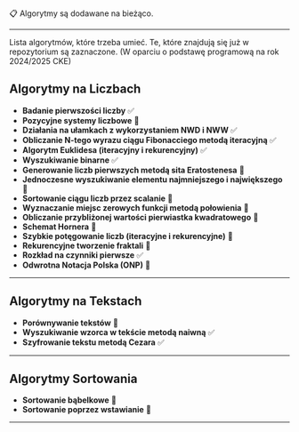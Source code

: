 📋 Algorytmy są dodawane na bieżąco.

---
Lista algorytmów, które trzeba umieć. Te, które znajdują się już w repozytorium są zaznaczone. (W oparciu o podstawę programową na rok 2024/2025 CKE)
## Algorytmy na Liczbach

- **Badanie pierwszości liczby** ✅  
- **Pozycyjne systemy liczbowe** 🔲  
- **Działania na ułamkach z wykorzystaniem NWD i NWW** ✅ 
- **Obliczanie N-tego wyrazu ciągu Fibonacciego metodą iteracyjną** ✅  
- **Algorytm Euklidesa (iteracyjny i rekurencyjny)** ✅  
- **Wyszukiwanie binarne** ✅  
- **Generowanie liczb pierwszych metodą sita Eratostenesa** 🔲  
- **Jednoczesne wyszukiwanie elementu najmniejszego i największego** 🔲  
- **Sortowanie ciągu liczb przez scalanie** 🔲  
- **Wyznaczanie miejsc zerowych funkcji metodą połowienia** 🔲  
- **Obliczanie przybliżonej wartości pierwiastka kwadratowego** 🔲  
- **Schemat Hornera** 🔲  
- **Szybkie potęgowanie liczb (iteracyjne i rekurencyjne)** 🔲  
- **Rekurencyjne tworzenie fraktali** 🔲  
- **Rozkład na czynniki pierwsze** ✅  
- **Odwrotna Notacja Polska (ONP)** 🔲  

---

## Algorytmy na Tekstach

- **Porównywanie tekstów** 🔲  
- **Wyszukiwanie wzorca w tekście metodą naiwną** ✅  
- **Szyfrowanie tekstu metodą Cezara** ✅  

---

## Algorytmy Sortowania

- **Sortowanie bąbelkowe** 🔲  
- **Sortowanie poprzez wstawianie** 🔲  

---
 

